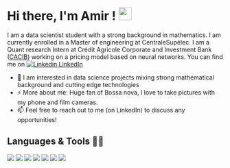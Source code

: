 # Hi there, I'm Amir ! <img src="https://raw.githubusercontent.com/MartinHeinz/MartinHeinz/master/wave.gif" width="30px">

I am a data scientist student with a strong background in mathematics. I am currently enrolled in a Master of engineering at CentraleSupélec. I am a Quant research Intern at Crédit Agricole Corporate and Investment Bank ([CACIB](https://www.ca-cib.com)) working on a pricing model based on neural networks.
You can find me on [![Linkedin](https://i.stack.imgur.com/gVE0j.png) LinkedIn](https://www.linkedin.com/in/mahmoudi-amir/)

- 🔭 I am interested in data science projects mixing strong mathematical background and cutting edge technologies
- ⚡ More about me: Huge fan of Bossa nova, I love to take pictures with my phone and film cameras.
- 📫 Feel free to reach out to me (on LinkedIn) to discuss any opportunities!

## Languages & Tools 👩‍💻

![](https://img.shields.io/badge/Code-Python-informational?style=flat&logo=python&logoColor=white&color=ff69b4)
![](https://img.shields.io/badge/Code-R-informational?style=flat&logo=R&logoColor=white&color=ff69b4)
![](https://img.shields.io/badge/Code-C++-informational?style=flat&logo=cplusplus&logoColor=white&color=ff69b4)
![](https://img.shields.io/badge/Tools-LaTeX-informational?style=flat&logo=latex&logoColor=white&color=ff69b4)
![](https://img.shields.io/badge/Tools-Docker-informational?style=flat&logo=docker&logoColor=white&color=ff69b4)
![](https://img.shields.io/badge/Tools-Spark-informational?style=flat&logo=apachespark&logoColor=white&color=ff69b4)
![](https://img.shields.io/badge/Shell-Bash-informational?style=flat&logo=gnubash&logoColor=white&color=ff69b4)
